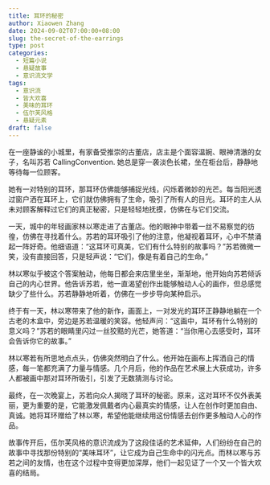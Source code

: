 ```yaml
---
title: 耳环的秘密
author: Xiaowen Zhang
date: 2024-09-02T07:00:00+08:00
slug: the-secret-of-the-earrings
type: post
categories:
  - 短篇小说
  - 悬疑故事
  - 意识流文学
tags:
  - 意识流
  - 皆大欢喜
  - 美味的耳环
  - 伍尔芙风格
  - 悬疑元素
draft: false
---
```


在一座静谧的小城里，有家备受推崇的古董店，店主是个面容温婉、眼神清澈的女子，名叫苏若 CallingConvention. 她总是穿一袭淡色长裙，坐在柜台后，静静地等待每一位顾客。

她有一对特别的耳环，那耳环仿佛能够捕捉光线，闪烁着微妙的光芒。每当阳光透过窗户洒在耳环上，它们就仿佛拥有了生命，吸引了所有人的目光。耳环的主人从未对顾客解释过它们的真正秘密，只是轻轻地抚摸，仿佛在与它们交流。

一天，城中的年轻画家林以寒走进了古董店。他的眼神中带着一丝不易察觉的彷徨，仿佛在寻找着什么。苏若的耳环吸引了他的注意，他凝视着耳环，心中不禁涌起一阵好奇。他细语道：“这耳环可真美，它们有什么特别的故事吗？”苏若微微一笑，没有直接回答，只是轻声说：“它们，像是有着自己的生命。”

林以寒似乎被这个答案触动，他每日都会来店里坐坐，渐渐地，他开始向苏若倾诉自己的内心世界。他告诉苏若，他一直渴望创作出能够触动人心的画作，但总感觉缺少了些什么。苏若静静地听着，仿佛在一步步导向某种启示。

终于有一天，林以寒带来了他的新作，画面上，一对发光的耳环正静静地躺在一个古老的木盒中，旁边是苏若温暖的笑容。他轻声问：“这画中，耳环有什么特别的意义吗？”苏若的眼睛里闪过一丝狡黠的光芒，她答道：“当你用心去感受时，耳环会告诉你它的故事。”

林以寒若有所思地点点头，仿佛突然明白了什么。他开始在画布上挥洒自己的情感，每一笔都充满了力量与情感。几个月后，他的作品在艺术展上大获成功，许多人都被画中那对耳环所吸引，引发了无数猜测与讨论。

最终，在一次晚宴上，苏若向众人揭晓了耳环的秘密。原来，这对耳环不仅外表美丽，更为重要的是，它能激发佩戴者内心最真实的情感，让人在创作时更加自由、真诚。她将耳环赠给了林以寒，希望他能继续用这份情感去创作更多触动人心的作品。

故事传开后，伍尔芙风格的意识流成为了这段佳话的艺术延伸，人们纷纷在自己的故事中寻找那份特别的“美味耳环”，让它成为自己生命中的闪光点。而林以寒与苏若之间的友情，也在这个过程中变得更加深厚，他们一起见证了一个又一个皆大欢喜的结局。